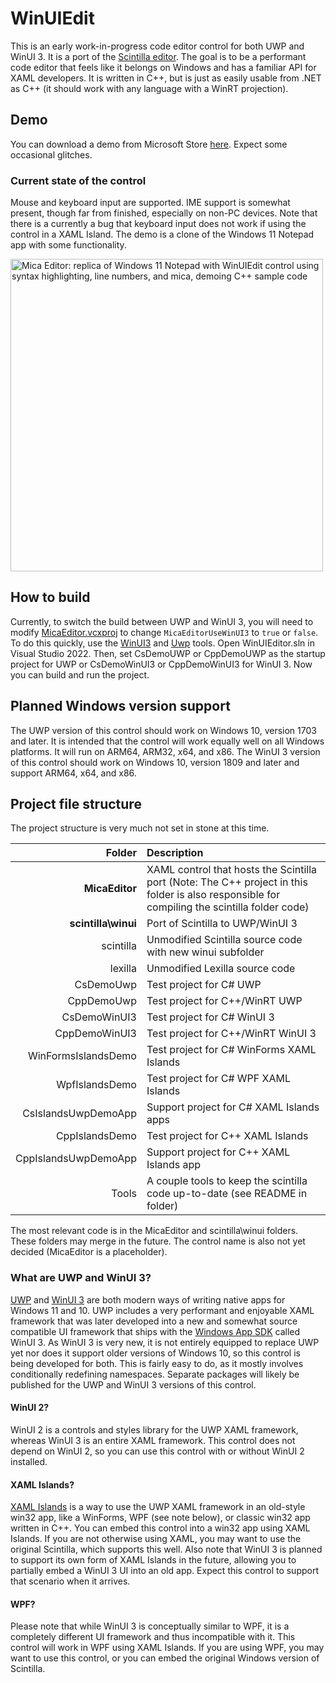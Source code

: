 # WinUIEdit
This is an early work-in-progress code editor control for both UWP and WinUI 3. It is a port of the [Scintilla editor](https://www.scintilla.org). The goal is to be a performant code editor that feels like it belongs on Windows and has a familiar API for XAML developers. It is written in C++, but is just as easily usable from .NET as C++ (it should work with any language with a WinRT projection).

## Demo
You can download a demo from Microsoft Store [here](https://www.microsoft.com/store/apps/9PGZBDP9PSPF). Expect some occasional glitches.

### Current state of the control
Mouse and keyboard input are supported. IME support is somewhat present, though far from finished, especially on non-PC devices. Note that there is a currently a bug that keyboard input does not work if using the control in a XAML Island. The demo is a clone of the Windows 11 Notepad app with some functionality.

<img alt="Mica Editor: replica of Windows 11 Notepad with WinUIEdit control using syntax highlighting, line numbers, and mica, demoing C++ sample code" src="https://user-images.githubusercontent.com/18747724/213900470-3c57b252-3488-40d1-b708-f392a30aab2f.png" width="500" />

## How to build
Currently, to switch the build between UWP and WinUI 3, you will need to modify [MicaEditor.vcxproj](https://github.com/BreeceW/WinUIEdit/blob/main/MicaEditor/MicaEditor.vcxproj) to change `MicaEditorUseWinUI3` to `true` or `false`. To do this quickly, use the [WinUI3](https://github.com/BreeceW/WinUIEdit/tree/main/Tools#winui3) and [Uwp](https://github.com/BreeceW/WinUIEdit/tree/main/Tools#uwp) tools.
Open WinUIEditor.sln in Visual Studio 2022. Then, set CsDemoUWP or CppDemoUWP as the startup project for UWP or CsDemoWinUI3 or CppDemoWinUI3 for WinUI 3. Now you can build and run the project.

## Planned Windows version support
The UWP version of this control should work on Windows 10, version 1703 and later. It is intended that the control will work equally well on all Windows platforms. It will run on ARM64, ARM32, x64, and x86. The WinUI 3 version of this control should work on Windows 10, version 1809 and later and support ARM64, x64, and x86.

## Project file structure
The project structure is very much not set in stone at this time.

|Folder|Description|
|-:|:-|
|**MicaEditor**|XAML control that hosts the Scintilla port (Note: The C++ project in this folder is also responsible for compiling the scintilla folder code)|
|**scintilla\winui**|Port of Scintilla to UWP/WinUI 3|
|scintilla|Unmodified Scintilla source code with new winui subfolder|
|lexilla|Unmodified Lexilla source code|
|CsDemoUwp|Test project for C# UWP|
|CppDemoUwp|Test project for C++/WinRT UWP|
|CsDemoWinUI3|Test project for C# WinUI 3|
|CppDemoWinUI3|Test project for C++/WinRT WinUI 3|
|WinFormsIslandsDemo|Test project for C# WinForms XAML Islands|
|WpfIslandsDemo|Test project for C# WPF XAML Islands|
|CsIslandsUwpDemoApp|Support project for C# XAML Islands apps|
|CppIslandsDemo|Test project for C++ XAML Islands|
|CppIslandsUwpDemoApp|Support project for C++ XAML Islands app|
|Tools|A couple tools to keep the scintilla code up-to-date (see README in folder)|

The most relevant code is in the MicaEditor and scintilla\winui folders. These folders may merge in the future. The control name is also not yet decided (MicaEditor is a placeholder).

### What are UWP and WinUI 3?
[UWP](https://docs.microsoft.com/en-us/windows/uwp/) and [WinUI 3](https://docs.microsoft.com/en-us/windows/apps/winui/winui3/) are both modern ways of writing native apps for Windows 11 and 10. UWP includes a very performant and enjoyable XAML framework that was later developed into a new and somewhat source compatible UI framework that ships with the [Windows App SDK](https://docs.microsoft.com/en-us/windows/apps/windows-app-sdk/) called WinUI 3. As WinUI 3 is very new, it is not entirely equipped to replace UWP yet nor does it support older versions of Windows 10, so this control is being developed for both. This is fairly easy to do, as it mostly involves conditionally redefining namespaces. Separate packages will likely be published for the UWP and WinUI 3 versions of this control.

#### WinUI 2?
WinUI 2 is a controls and styles library for the UWP XAML framework, whereas WinUI 3 is an entire XAML framework.
This control does not depend on WinUI 2, so you can use this control with or without WinUI 2 installed.

#### XAML Islands?
[XAML Islands](https://docs.microsoft.com/en-us/windows/apps/desktop/modernize/xaml-islands) is a way to use the UWP XAML framework
in an old-style win32 app, like a WinForms, WPF (see note below), or classic win32 app written in C++. You can embed this control into a win32 app using XAML Islands. If you are not otherwise using XAML, you may want to use the original Scintilla, which supports this well.
Also note that WinUI 3 is planned to support its own form of XAML Islands in the future, allowing you to partially embed a WinUI 3 UI into an old app. Expect this control to support that scenario when it arrives.

#### WPF?
Please note that while WinUI 3 is conceptually similar to WPF, it is a completely different UI framework and thus incompatible with it.
This control will work in WPF using XAML Islands.
If you are using WPF, you may want to use this control, or you can embed the original Windows version of Scintilla.
